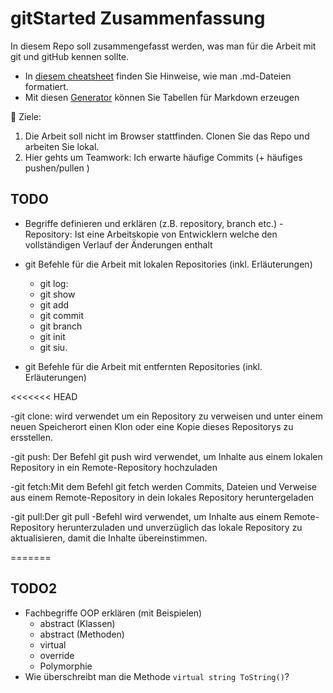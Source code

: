 # gitStarted Zusammenfassung
In diesem Repo soll zusammengefasst werden, was man für die Arbeit mit git und gitHub kennen sollte.
- In [diesem cheatsheet](https://github.com/adam-p/markdown-here/wiki/Markdown-Cheatsheet) finden Sie Hinweise, wie man .md-Dateien formatiert.
- Mit diesen [Generator](https://www.tablesgenerator.com/markdown_tables) können Sie Tabellen für Markdown erzeugen

:dart: Ziele:
1. Die Arbeit soll nicht im Browser stattfinden. Clonen Sie das Repo und arbeiten Sie lokal.
1. Hier gehts um Teamwork: Ich erwarte häufige Commits (+ häufiges pushen/pullen )

## TODO
- Begriffe definieren und erklären (z.B. repository, branch etc.)
  -Repository: Ist eine Arbeitskopie von Entwicklern welche den vollständigen Verlauf der Änderungen enthalt

- git Befehle für die Arbeit mit lokalen Repositories (inkl. Erläuterungen)
	- git log: 
	- git show
	- git add
	- git commit
	- git branch
	- git init
	- git siu.

- git Befehle für die Arbeit mit entfernten Repositories (inkl. Erläuterungen)

<<<<<<< HEAD

-git clone: wird verwendet um ein Repository zu verweisen und 
 unter einem neuen Speicherort einen Klon oder eine Kopie dieses Repositorys zu ersstellen.

-git push: Der Befehl git push wird verwendet, um Inhalte aus einem lokalen Repository in ein Remote-Repository hochzuladen

-git fetch:Mit dem Befehl git fetch werden Commits, Dateien und Verweise
    aus einem Remote-Repository in dein lokales Repository heruntergeladen

-git pull:Der git pull -Befehl wird verwendet, um Inhalte aus einem Remote-Repository herunterzuladen und unverzüglich das lokale
 Repository zu aktualisieren, damit die Inhalte übereinstimmen.




=======
>>>>>>> 
## TODO2
- Fachbegriffe OOP erklären (mit Beispielen)
  - abstract (Klassen)
  - abstract (Methoden)
  - virtual
  - override
  - Polymorphie
- Wie überschreibt man die Methode `virtual string ToString()`?

